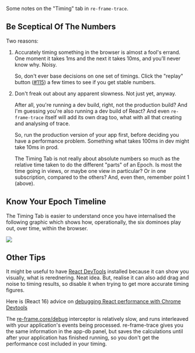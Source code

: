 Some notes on the "Timing" tab in `re-frame-trace`.

## Be Sceptical Of The Numbers

Two reasons:

1.  Accurately timing something in the browser is almost
    a fool's errand. One moment it takes 1ms and the next it 
    takes 10ms, and you’ll never know why. Noisy.

    So, don't ever base decisions on one set of timings.
    Click the "replay" button ([#115](https://github.com/Day8/re-frame-trace/issues/155)) a few times to see if you 
    get stable numbers. 
    
2.  Don't freak out about any apparent slowness. Not just yet, anyway.

    After all, you're running a dev build, right, not the 
    production build?  And I'm guessing you're also 
    running a dev build of React? And even `re-frame-trace` itself will add 
    its own drag too, what with all that creating and analysing of trace.
    
    So, run the production version of your app first, before 
    deciding you have a performance problem. Something what 
    takes 100ms in dev might take 10ms in prod.
    
    The Timing Tab is not really about absolute numbers so 
    much as the relative time taken to do the different 
    "parts" of an Epoch. Is most the time going in views, or 
    maybe one view in particular? Or in 
    one subscription, compared to the others?
    And, even then, remember point 1 (above). 
    
## Know Your Epoch Timeline

The Timing Tab is easier to understand once you have internalised the 
following graphic which shows how, operationally, the six dominoes play out, 
over time, within the browser.  

<img src="https://raw.githubusercontent.com/Day8/re-frame/master/images/epoch.png">

## Other Tips 

It might be useful to have [React DevTools](https://github.com/facebook/react-devtools)
installed because it can show you visually, what is rerednering. Neat idea. But, realise it 
can also add drag and noise to timing results, so disable it when trying to get more 
accurate timing figures.

Here is (React 16) advice on [debugging React performance with Chrome Devtools](https://building.calibreapp.com/debugging-react-performance-with-react-16-and-chrome-devtools-c90698a522ad) 

The [re-frame.core/debug](https://github.com/Day8/re-frame/blob/master/src/re_frame/std_interceptors.cljc) interceptor is relatively slow, and runs interleaved with your application's events being processed. re-frame-trace gives you the same information in the app-db panel, but saves the calculations until after your application has finished running, so you don't get the performance cost included in your timing.
